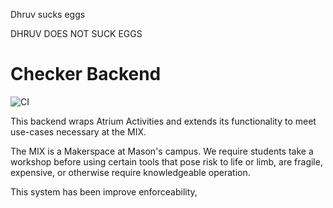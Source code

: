 Dhruv sucks eggs

DHRUV DOES NOT SUCK EGGS

# Checker Backend

![CI](https://ci.apps.dgramop.xyz/api/v1/teams/main/pipelines/checker/jobs/checker_backend/badge)

This backend wraps Atrium Activities and extends its functionality to meet use-cases necessary at the MIX. 

The MIX is a Makerspace at Mason's campus. We require students take a workshop before using certain tools that pose risk to life or limb, are fragile, expensive, or otherwise require knowledgeable operation.

This system has been improve enforceability, 

